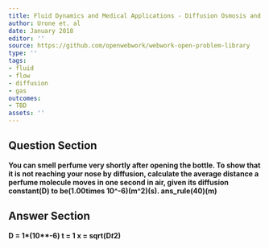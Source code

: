 ```yaml
---
title: Fluid Dynamics and Medical Applications - Diffusion Osmosis and Related Process
author: Urone et. al
date: January 2018
editor: ''
source: https://github.com/openwebwork/webwork-open-problem-library
type: ''
tags:
- fluid
- flow
- diffusion
- gas
outcomes:
- TBD
assets: ''
---
```


## Question Section 

<b>
You can smell perfume very shortly after opening the bottle. To show that it is not
reaching your nose by diffusion, calculate the average distance a perfume molecule
moves in one second in air, given its diffusion constant(D) to be(1.00times 10^-6)(m^2)(s).
ans_rule(40)(m)


## Answer Section

D = 1*(10**-6)
t = 1
x = sqrt(D*t*2)